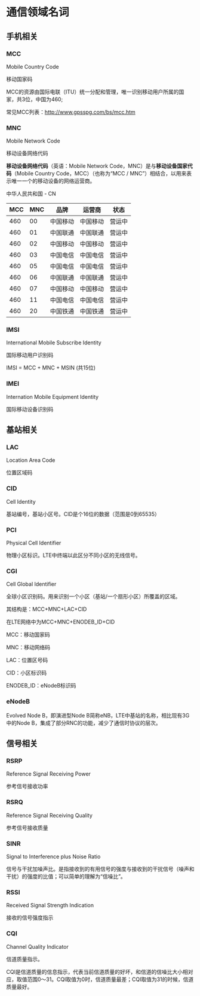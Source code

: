 # 通信领域名词

## 手机相关

### MCC
Mobile Country Code

移动国家码

MCC的资源由国际电联（ITU）统一分配和管理，唯一识别移动用户所属的国家，共3位，中国为460;

常见MCC列表：http://www.gpsspg.com/bs/mcc.htm

### MNC
Mobile Network Code

移动设备网络代码

**移动设备网络代码**（英语：Mobile Network Code，MNC）是与**移动设备国家代码**（Mobile Country Code，MCC）（也称为“MCC / MNC”）相结合，以用来表示唯一一个的移动设备的网络运营商。

中华人民共和国 - CN

|  MCC  |  MNC  |   品牌   |  运营商  |  状态  |
|  ---  |  ---  |   ----   |  ------  |  ----  |
|  460  |  00   | 中国移动 | 中国移动 |营运中  |
|  460  |  01   | 中国联通 | 中国联通 |营运中  |
|  460  |  02   | 中国移动 | 中国移动 |营运中  |
|  460  |  03   | 中国电信 | 中国电信 |营运中  |
|  460  |  05   | 中国电信 | 中国电信 |营运中  |
|  460  |  06   | 中国联通 | 中国联通 |营运中  |
|  460  |  07   | 中国移动 | 中国移动 |营运中  |
|  460  |  11   | 中国电信 | 中国电信 |营运中  |
|  460  |  20   | 中国铁通 | 中国铁通 |营运中  |

### IMSI
International Mobile Subscribe Identity

国际移动用户识别码

IMSI = MCC + MNC + MSIN (共15位)

### IMEI
Internation Mobile Equipment Identity

国际移动设备识别码

## 基站相关

### LAC
Location Area Code

位置区域码

### CID
Cell Identity

基站编号，基站小区号。CID是个16位的数据（范围是0到65535）

### PCI
Physical Cell Identifier

物理小区标识。LTE中终端以此区分不同小区的无线信号。

### CGI
Cell Global Identifier

全球小区识别码。用来识别一个小区（基站/一个扇形小区）所覆盖的区域。

其结构是：MCC+MNC+LAC+CID

在LTE网络中为MCC+MNC+ENODEB_ID+CID

MCC：移动国家码

MNC：移动网络码

LAC：位置区号码

CID：小区标识码

ENODEB_ID：eNodeB标识码

### eNodeB

Evolved Node B，即演进型Node B简称eNB，LTE中基站的名称，相比现有3G中的Node B，集成了部分RNC的功能，减少了通信时协议的层次。

## 信号相关

### RSRP
Reference Signal Receiving Power

参考信号接收功率

### RSRQ
Reference Signal Receiving Quality

参考信号接收质量

### SINR
Signal to Interference plus Noise Ratio

信号与干扰加噪声比。是指接收到的有用信号的强度与接收到的干扰信号（噪声和干扰）的强度的比值；可以简单的理解为“信噪比”。

### RSSI
Received Signal Strength Indication

接收的信号强度指示

### CQI
Channel Quality Indicator

信道质量指示。

CQI是信道质量的信息指示，代表当前信道质量的好坏，和信道的信噪比大小相对应，取值范围0～31。CQI取值为0时，信道质量最差；CQI取值为31的时候，信道质量最好。


